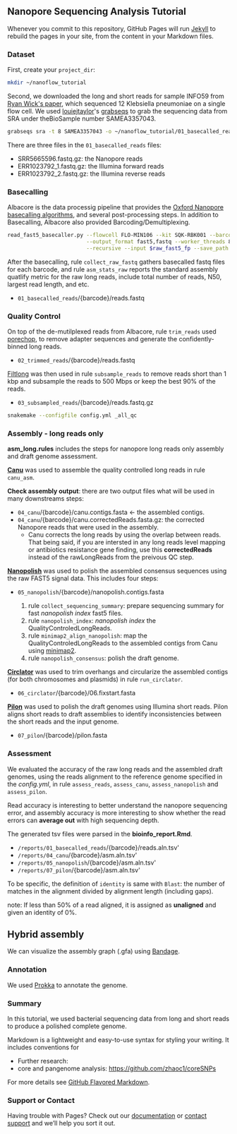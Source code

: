 ## Nanopore Sequencing Analysis Tutorial

Whenever you commit to this repository, GitHub Pages will run [Jekyll](https://jekyllrb.com/) to rebuild the pages in your site, from the content in your Markdown files.

### Dataset

First, create your `project_dir`:
  ```bash
  mkdir ~/nanoflow_tutorial
  ```
Second, we downloaded the long and short reads for sample INFO59 from [Ryan Wick's paper](https://www.ncbi.nlm.nih.gov/pubmed/29177090), which sequenced 12 Klebsiella pneumoniae on a single flow cell. We used [louiejtaylor](https://github.com/louiejtaylor)'s [grabseqs](https://github.com/louiejtaylor/grabseqs) to grab the sequencing data from SRA under theBioSample number SAMEA3357043.
  ```bash
  grabseqs sra -t 8 SAMEA3357043 -o ~/nanoflow_tutorial/01_basecalled_reads
  ```

There are three files in the `01_basecalled_reads` files:
- SRR5665596.fastq.gz: the Nanopore reads
- ERR1023792_1.fastq.gz: the Illumina forward reads
- ERR1023792_2.fastq.gz: the Illumina reverse reads

### Basecalling

Albacore is the data processig pipeline that provides the [Oxford Nanopore basecalling algorithms](https://nanoporetech.com/analyse), and several post-processing steps. In addition to Basecalling, Albacore also provided Barcoding/Demultiplexing. 
  ```bash
  read_fast5_basecaller.py --flowcell FLO-MIN106 --kit SQK-RBK001 --barcoding \
                           --output_format fast5,fastq --worker_threads 8 \
                           --recursive --input $raw_fast5_fp --save_path $basecalled_fast5_fp
  ```

After the basecalling, rule `collect_raw_fastq` gathers basecalled fastq files for each barcode, and rule `asm_stats_raw` reports the standard assembly quatlify metric for the raw long reads, include total number of reads, N50, largest read length, and etc.

- `01_basecalled_reads`/{barcode}/reads.fastq

### Quality Control

On top of the de-mutilplexed reads from Albacore, rule `trim_reads` used [porechop](https://github.com/rrwick/Porechop), to remove adapter sequences and generate the confidently-binned long reads. 
- `02_trimmed_reads`/{barcode}/reads.fastq


[Filtlong](https://github.com/rrwick/Filtlong) was then used in rule `subsample_reads` to remove reads short than 1 kbp and subsample the reads to 500 Mbps or keep the best 90% of the reads.

-  `03_subsampled_reads`/{barcode}/reads.fastq.gz

  ```bash
  snakemake --configfile config.yml _all_qc
  ```

### Assembly - long reads only

**asm_long.rules** includes the steps for nanopore long reads only assembly and draft genome assessment.

**[Canu](http://canu.readthedocs.io/en/latest/quick-start.html)** was used to assemble the quality controlled long reads in rule `canu_asm`.

**Check assembly output**: there are two output files what will be used in many downstreams steps:

- `04_canu`/{barcode}/canu.contigs.fasta <- the assembled contigs.
- `04_canu`/{barcode}/canu.correctedReads.fasta.gz: the corrected Nanopore reads that were used in the assembly.
  - Canu corrects the long reads by using the overlap between reads. That being said, if you are intersted in any long reads level mapping or antibiotics resistance gene finding, use this **correctedReads** instead of the rawLongReads from the preivous QC step.
  
  
**[Nanopolish](http://nanopolish.readthedocs.io/en/latest/installation.html#installing-a-particular-release)** was used to polish the assembled consensus sequences using the raw FAST5 signal data. This includes four steps: 

- `05_nanopolish`/{barcode}/nanopolish.contigs.fasta

  1. rule `collect_sequencing_summary`: prepare sequencing summary for fast *nanopolish index* fast5 files.
  2. rule `nanopolish_index`: *nanopolish index* the QualityControledLongReads.
  3. rule  `minimap2_align_nanopolish`: map the QualityControledLongReads to the assembled contigs from Canu using [minimap2](https://github.com/lh3/minimap2).
  4. rule `nanopolish_consensus`: polish the draft genome.
 
 
**[Circlator](https://github.com/sanger-pathogens/circlator/wiki/Brief-instructions)** was used to trim overhangs and circularize the assembled contigs (for both chromosomes and plasmids) in rule `run_circlator`.
-  `06_circlator`/{barcode}/06.fixstart.fasta


**[Pilon](https://github.com/broadinstitute/pilon/wiki)** was used to polish the draft genomes using Illumina short reads. Pilon aligns short reads to draft assemblies to identify inconsistencies between the short reads and the input genome.

- `07_pilon`/{barcode}/pilon.fasta

### Assessment

We evaluated the accuracy of the raw long reads and the assembled draft genomes, using the reads alignment to the reference genome specified in the *config.yml*, in rule `assess_reads`, `assess_canu`, `assess_nanopolish` and `assess_pilon`.

Read accuracy is interesting to better understand the nanopore sequencing error, and assembly accuracy is more interesting to show whether the read errors can **average out** with high sequencing depth.

The generated tsv files were parsed in the **bioinfo_report.Rmd**.

- `/reports/01_basecalled_reads`/{barcode}/reads.aln.tsv'
- `/reports/04_canu`/{barcode}/asm.aln.tsv'
- `/reports/05_nanopolish`/{barcode}/asm.aln.tsv'
- `/reports/07_pilon`/{barcode}/asm.aln.tsv'



To be specific, the definition of `identity` is same with `Blast`: the number of matches in the alignment divided by alignment length (including gaps).

note: If less than 50% of a read aligned, it is assigned as **unaligned** and given an identity of 0%. 


## Hybrid assembly

We can visualize the assembly graph (.gfa) using [Bandage](https://github.com/rrwick/Bandage).
    


### Annotation
We used [Prokka](https://github.com/tseemann/prokka) to annotate the genome.

### Summary

In this tutorial, we used bacterial sequencing data from long and short reads to produce a polished complete genome. 

Markdown is a lightweight and easy-to-use syntax for styling your writing. It includes conventions for

- Further research:
 - core and pangenome analysis: https://github.com/zhaoc1/coreSNPs

For more details see [GitHub Flavored Markdown](https://guides.github.com/features/mastering-markdown/).

### Support or Contact

Having trouble with Pages? Check out our [documentation](https://help.github.com/categories/github-pages-basics/) or [contact support](https://github.com/contact) and we’ll help you sort it out.

